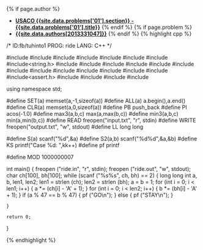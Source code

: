 <a name="2013331047.01"></a>

{% if page.author %}
- **[USACO {{site.data.problems['01'].section}} - {{site.data.problems['01'].title}}]({{site.baseurl}}/problem/01)**
{% endif %}
{% if page.problem %}
- **[{{site.data.authors[2013331047]}}]({{site.baseurl}}/author/2013331047)**
{% endif %}
{% highlight cpp %}

/*
ID:fb/tuhinto1
PROG: ride
LANG: C++
*/

#include<iostream>
#include<cstdio>
#include<list>
#include<string>
#include<cstring>
#include<sstream>
#include<cctype>
#include<string.h>
#include<algorithm>
#include<cmath>
#include<stack>
#include<fstream>
#include<cstdlib>
#include<vector>
#include<map>
#include<set>
#include<utility>
#include<iomanip>
#include<queue>
#include<deque>
#include<iterator>
#include<assert.h>
#include<bitset>
#include<climits>
#include<ctime>
#include<complex>

using namespace std;

#define SET(a) memset(a,-1,sizeof(a))
#define ALL(a) a.begin(),a.end()
#define CLR(a) memset(a,0,sizeof(a))
#define PB push_back
#define PI acos(-1.0)
#define max3(a,b,c) max(a,max(b,c))
#define min3(a,b,c) min(a,min(b,c))
#define READ freopen("input.txt", "r", stdin)
#define WRITE freopen("output.txt", "w", stdout)
#define LL long long

#define S(a) scanf("%d",&a)
#define S2(a,b) scanf("%d%d",&a,&b)
#define KS printf("Case %d: ",kk++)
#define pf printf

#define MOD 1000000007

int main() {
    freopen ("ride.in", "r", stdin);
    freopen ("ride.out", "w", stdout);
    char ch[100], bh[100];
    while (scanf ("%s%s", ch, bh) == 2) {
        long long int a, b, len1, len2;
        len1 = strlen (ch);
        len2 = strlen (bh);
        a = b = 1;
        for (int i = 0; i < len1; i++) {
            a *= (ch[i] - 'A' + 1);
        }
        for (int i = 0; i < len2; i++) {
            b *= (bh[i] - 'A' + 1);
        }
        if (a % 47 == b % 47) {
            pf ("GO\n");
        } else {
            pf ("STAY\n");
        }

    }

    return 0;
}

{% endhighlight %}